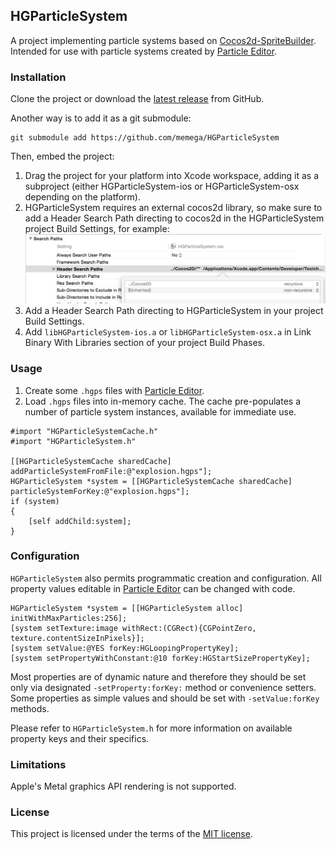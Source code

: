 ## HGParticleSystem

A project implementing particle systems based on [Cocos2d-SpriteBuilder](http://cocos2d.spritebuilder.com/). Intended for use with particle systems created by [Particle Editor](http://neobia.com/particleeditor/).

### Installation

Clone the project or download the [latest release](https://github.com/memega/HGParticleSystem/archive/v1.4.zip) from GitHub.

Another way is to add it as a git submodule:

```obj-c
git submodule add https://github.com/memega/HGParticleSystem
```

Then, embed the project:

1. Drag the project for your platform into Xcode workspace, adding it as a subproject (either HGParticleSystem-ios or HGParticleSystem-osx depending on the platform).
2. HGParticleSystem requires an external cocos2d library, so make sure to add a Header Search Path directing to cocos2d in the HGParticleSystem project Build Settings, for example:
![alt text](xcodeHeaderSearchPaths.png "Xcode Header Search Paths setting")
3. Add a Header Search Path directing to HGParticleSystem in your project Build Settings.
4. Add `libHGParticleSystem-ios.a` or `libHGParticleSystem-osx.a` in Link Binary With Libraries section of your project Build Phases.

### Usage

1. Create some `.hgps` files with [Particle Editor](http://neobia.com/particleeditor/).
2. Load `.hgps` files into in-memory cache. The cache pre-populates a number of particle system instances, available for immediate use.

```obj-c
#import "HGParticleSystemCache.h"
#import "HGParticleSystem.h"

[[HGParticleSystemCache sharedCache] addParticleSystemFromFile:@"explosion.hgps"];
HGParticleSystem *system = [[HGParticleSystemCache sharedCache] particleSystemForKey:@"explosion.hgps"];
if (system)
{
    [self addChild:system];
}
```
### Configuration

`HGParticleSystem` also permits programmatic creation and configuration. All property values editable in [Particle Editor](http://neobia.com/particleeditor/) can be changed with code.

```obj-c
HGParticleSystem *system = [[HGParticleSystem alloc] initWithMaxParticles:256];
[system setTexture:image withRect:(CGRect){CGPointZero, texture.contentSizeInPixels}];
[system setValue:@YES forKey:HGLoopingPropertyKey];
[system setPropertyWithConstant:@10 forKey:HGStartSizePropertyKey];
```

Most properties are of dynamic nature and therefore they should be set only via designated `-setProperty:forKey:` method or convenience setters. Some properties as simple values and should be set with `-setValue:forKey` methods.

Please refer to `HGParticleSystem.h` for more information on available property keys and their specifics.

### Limitations

Apple's Metal graphics API rendering is not supported.

### License

This project is licensed under the terms of the [MIT license](http://memega.mit-license.org/).
